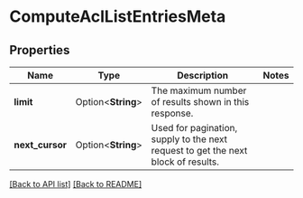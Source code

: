 # ComputeAclListEntriesMeta

## Properties

Name | Type | Description | Notes
------------ | ------------- | ------------- | -------------
**limit** | Option<**String**> | The maximum number of results shown in this response. | 
**next_cursor** | Option<**String**> | Used for pagination, supply to the next request to get the next block of results. | 

[[Back to API list]](../README.md#documentation-for-api-endpoints) [[Back to README]](../README.md)


